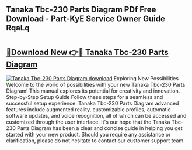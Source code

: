 ## Tanaka Tbc-230 Parts Diagram PDf Free Download - Part-KyE Service Owner Guide RqaLq

# <h2><a href="http://dfskmp.blite.top/?on=Tanaka+Tbc-230+Parts+Diagram">🔗Download New 👉🔴 Tanaka Tbc-230 Parts Diagram</a></h2>

[![Tanaka Tbc-230 Parts Diagram download](https://i.imgur.com/lujVjoI.png)](http://dfskmp.blite.top/?on=Tanaka+Tbc-230+Parts+Diagram)
Exploring New Possibilities Welcome to the world of possibilities with your new Tanaka Tbc-230 Parts Diagram! This manual explores its potential for creativity and innovation. Step-by-Step Setup Guide Follow these steps for a seamless and successful setup experience. Tanaka Tbc-230 Parts Diagram advanced features include augmented reality, customizable profiles, automatic software updates, and voice recognition, all of which can be accessed and customized through the user interface. It's our hope that the Tanaka Tbc-230 Parts Diagram has been a clear and concise guide in helping you get started with your new product. Should you require any assistance or clarification, please do not hesitate to contact our customer support team.
